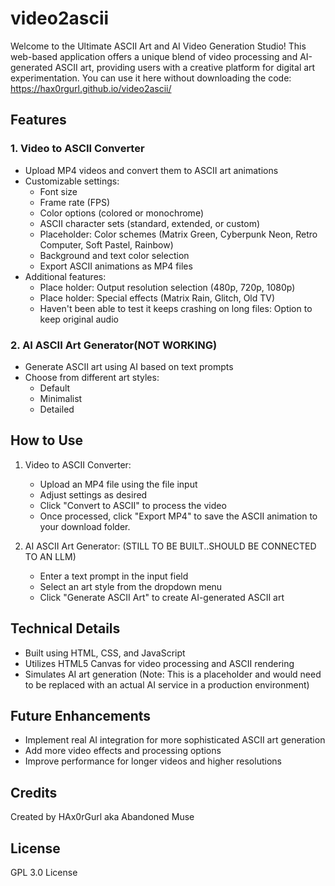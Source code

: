 # video2ascii

Welcome to the Ultimate ASCII Art and AI Video Generation Studio! This web-based application offers a unique blend of video processing and AI-generated ASCII art, providing users with a creative platform for digital art experimentation.
You can use it here without downloading the code:
https://hax0rgurl.github.io/video2ascii/

## Features

### 1. Video to ASCII Converter

- Upload MP4 videos and convert them to ASCII art animations
- Customizable settings:
  - Font size
  - Frame rate (FPS)
  - Color options (colored or monochrome)
  - ASCII character sets (standard, extended, or custom)
  - Placeholder: Color schemes (Matrix Green, Cyberpunk Neon, Retro Computer, Soft Pastel, Rainbow)
  - Background and text color selection
  - Export ASCII animations as MP4 files
- Additional features:
  - Place holder: Output resolution selection (480p, 720p, 1080p)
  - Place holder: Special effects (Matrix Rain, Glitch, Old TV)
  - Haven't been able to test it keeps crashing on long files: Option to keep original audio

### 2. AI ASCII Art Generator(NOT WORKING)

- Generate ASCII art using AI based on text prompts
- Choose from different art styles:
  - Default
  - Minimalist
  - Detailed

## How to Use

1. Video to ASCII Converter:
   - Upload an MP4 file using the file input
   - Adjust settings as desired
   - Click "Convert to ASCII" to process the video
   - Once processed, click "Export MP4" to save the ASCII animation to your download folder.

2. AI ASCII Art Generator: (STILL TO BE BUILT..SHOULD BE CONNECTED TO AN LLM)
   - Enter a text prompt in the input field
   - Select an art style from the dropdown menu
   - Click "Generate ASCII Art" to create AI-generated ASCII art

## Technical Details

- Built using HTML, CSS, and JavaScript
- Utilizes HTML5 Canvas for video processing and ASCII rendering
- Simulates AI art generation (Note: This is a placeholder and would need to be replaced with an actual AI service in a production environment)

## Future Enhancements

- Implement real AI integration for more sophisticated ASCII art generation
- Add more video effects and processing options
- Improve performance for longer videos and higher resolutions


## Credits

Created by HAx0rGurl aka Abandoned Muse

## License

GPL 3.0 License
